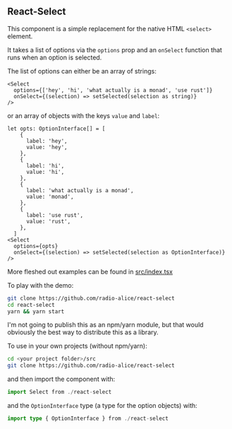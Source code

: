 ## React-Select

This component is a simple replacement for the native HTML `<select>` element.

It takes a list of options via the `options` prop and an `onSelect` function that runs when an option is selected.

The list of options can either be an array of strings:

```tsx
<Select
  options={['hey', 'hi', 'what actually is a monad', 'use rust']}
  onSelect={(selection) => setSelected(selection as string)}
/>
```

or an array of objects with the keys `value` and `label`:

```tsx
let opts: OptionInterface[] = [
    {
      label: 'hey',
      value: 'hey',
    },
    {
      label: 'hi',
      value: 'hi',
    },
    {
      label: 'what actually is a monad',
      value: 'monad',
    },
    {
      label: 'use rust',
      value: 'rust',
    },
  ]
<Select
  options={opts}
  onSelect={(selection) => setSelected(selection as OptionInterface)}
/>
```

More fleshed out examples can be found in [src/index.tsx](src/index.tsx)

To play with the demo:

```bash
git clone https://github.com/radio-alice/react-select
cd react-select
yarn && yarn start
```

I'm not going to publish this as an npm/yarn module, but that would obviously the best way to distribute this as a library.

To use in your own projects (without npm/yarn):

```bash
cd <your project folder>/src
git clone https://github.com/radio-alice/react-select
```
and then import the component with:
```ts
import Select from ./react-select
```

and the `OptionInterface` type (a type for the option objects) with:
```ts
import type { OptionInterface } from ./react-select
```
